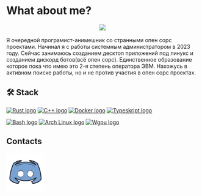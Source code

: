 # What about me?
<p align="center">
  <img width="500" src="https://github.com/Blucherx3/Blucherx3/blob/main/asetss/piano-piano-on-fire.gif">
</p>

Я очередной програмист-анимешник со странными опен сорс проектами. Начинал я с работы системным администратором в 2023 году. Сейчас занимаюсь созданием десктоп приложений под линукс и созданием дискорд ботов(всё опен сорс). Единственное образование которое пока что имею это 2-я степень оператора ЭВМ. Нахожусь в активном поиске работы, но и не против участия в опен сорс проектах.

## 🛠 Stack

<a name="learning-now">


[<img src="https://img.shields.io/badge/Rust-%23D9411E?style=flat-square&logo=rust&logoColor=%23000000" alt="Rust logo" title="Rust" height="30" />][tech_tools_anchor]
[<img src="https://img.shields.io/badge/C%2B%2B-282C34?style=flat-square&logo=cplusplus&logoColor=%23388ea8" alt="C++ logo" title="Cplusplus" height="30" />][tech_tools_anchor]
[<img src="https://img.shields.io/badge/Docker-%232496ED?style=flat-square&logo=docker&logoColor=%23F3F5F5" alt="Docker logo" title="Docker" height="30" />][tech_tools_anchor]
[<img src="https://img.shields.io/badge/TypeScript-%233178C6?style=flat-square&logo=typescript&logoColor=%23F3F5F5" alt="Typeskript logo" title="TypeScript" height="30" />][tech_tools_anchor]

<a name="learning-next"></n>
<a name="learning-now">

[<img src="https://img.shields.io/badge/Bash-%234EAA25?style=flat-square&logo=gnubash&logoColor=%23F3F5F5" alt="Bash logo" title="Bash console languge" height="30" />][tech_tools_anchor]
[<img src="https://img.shields.io/badge/Linux-%231793D1?style=flat-square&logo=archlinux&logoColor=%23F3F5F5" alt="Arch Linux logo" title="Arch Linux" height="30" />][tech_tools_anchor]
[<img src="https://img.shields.io/badge/Wgpu-%2340E0D0?style=flat-square&logo=wgpu&logoColor=%23F3F5F5" alt=" Wgpu logo" title="Wgpu" height="30" />][tech_tools_anchor]

<a name="learning-next"></a>

## Contacts

[![Discord](asetss/discord.png)](https://discordapp.com/users/657872729126469642/)

[tech_tools_anchor]: #WhatAboutMe--
